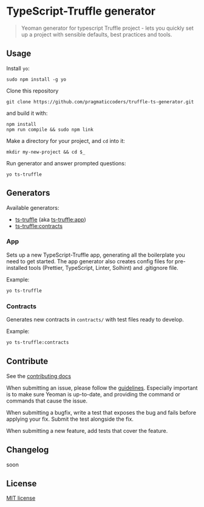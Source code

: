 # TypeScript-Truffle generator
> Yeoman generator for typescript Truffle project - lets you quickly set up a project with sensible defaults, best practices and tools.

## Usage

Install `yo`:
```
sudo npm install -g yo
```

Clone this repository
```
git clone https://github.com/pragmaticcoders/truffle-ts-generator.git
```

and build it with:
```
npm install
npm run compile && sudo npm link
```

Make a directory for your project, and `cd` into it:

```
mkdir my-new-project && cd $_
```

Run generator and answer prompted questions:
```
yo ts-truffle
```


## Generators

Available generators:

* [ts-truffle](#app) (aka [ts-truffle:app](#app))
* [ts-truffle:contracts](#contracts)

### App
Sets up a new TypeScript-Truffle app, generating all the boilerplate you need 
to get started. The app generator also creates config files for pre-installed tools 
(Prettier, TypeScript, Linter, Solhint) and .gitignore file.

Example:
```bash
yo ts-truffle
```

### Contracts
Generates new contracts in `contracts/` with test files ready to develop.

Example:
```bash
yo ts-truffle:contracts
```


## Contribute

See the [contributing docs](https://github.com/yeoman/yeoman/blob/master/contributing.md)

When submitting an issue, please follow the [guidelines](https://github.com/yeoman/yeoman/blob/master/contributing.md#issue-submission). 
Especially important is to make sure Yeoman is up-to-date, and providing the command or commands that cause the issue.

When submitting a bugfix, write a test that exposes the bug and fails before applying your fix. Submit the test alongside the fix.

When submitting a new feature, add tests that cover the feature.

## Changelog

soon

## License

[MIT license](http://opensource.org/licenses/mit-license.php)
